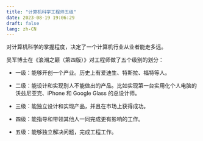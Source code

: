 ```yaml
---
title: "计算机科学工程师五级"
date: 2023-08-19 19:06:29
draft: false
lang: zh-CN
---
```



对计算机科学的掌握程度，决定了一个计算机行业从业者能走多远。

吴军博士在《浪潮之巅（第四版）》对工程师做了五个级别的划分：

- 一级：能够开创一个产业。历史上有爱迪生、特斯拉、福特等人。

- 二级：能设计和实现别人不能做出的产品。比如实现第一台实用化个人电脑的沃兹尼亚克、iPhone 和 Google Glass 的总设计师。

- 三级：能独立设计和实现产品，并且在市场上获得成功。

- 四级：能指导和带领其他人一同完成更有影响的工作。

- 五级：能够独立解决问题，完成工程工作。

